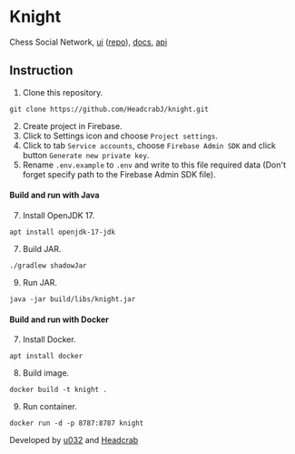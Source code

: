 # Knight
Chess Social Network,
[ui](data:text/plain;charset=utf-8;base64,bGluayBubyBsb25nZXIgYXZhaWxhYmxl) 
([repo](https://github.com/Headcrab/knight-ui)),
[docs](data:text/plain;charset=utf-8;base64,bGluayBubyBsb25nZXIgYXZhaWxhYmxl),
[api](data:text/plain;charset=utf-8;base64,bGluayBubyBsb25nZXIgYXZhaWxhYmxl)

## Instruction
1. Clone this repository.
```shell
git clone https://github.com/HeadcrabJ/knight.git
```
2. Create project in Firebase.
3. Click to Settings icon and choose `Project settings`.
4. Click to tab `Service accounts`, choose `Firebase Admin SDK` and click button `Generate new private key`.
5. Rename `.env.example` to `.env` and write to this file required data (Don't forget specify path to the Firebase Admin SDK file). <br>
#### Build and run with Java
7. Install OpenJDK 17.
```shell
apt install openjdk-17-jdk
```
7. Build JAR.
```shell
./gradlew shadowJar
```
9. Run JAR.
```shell
java -jar build/libs/knight.jar
```
#### Build and run with Docker
7. Install Docker.
```shell
apt install docker
```
8. Build image.
```shell
docker build -t knight .
```
9. Run container.
```shell
docker run -d -p 8787:8787 knight
```

Developed by [u032](https://github.com/orchst) and [Headcrab](https://github.com/HeadcrabJ)
